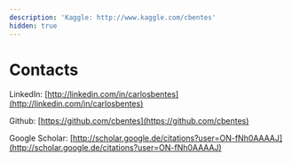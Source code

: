 ```yaml
---
description: 'Kaggle: http://www.kaggle.com/cbentes'
hidden: true
---
```


# Contacts

LinkedIn: [http://linkedin.com/in/carlosbentes](http://linkedin.com/in/carlosbentes)

Github: [https://github.com/cbentes](https://github.com/cbentes)

Google Scholar: [http://scholar.google.de/citations?user=ON-fNh0AAAAJ](http://scholar.google.de/citations?user=ON-fNh0AAAAJ)

